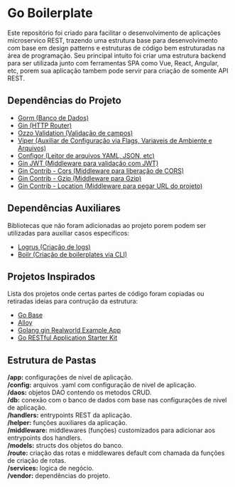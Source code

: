 # Go Boilerplate

Este repositório foi criado para facilitar o desenvolvimento de aplicações microservico REST, trazendo uma estrutura base para desenvolvimento com base em design patterns e estruturas de código bem estruturadas na área de programação.
Seu principal intuito foi criar uma estrutura backend para ser utilizada junto com ferramentas SPA como Vue, React, Angular, etc, porem sua aplicação tambem pode servir para criação de somente API REST.

## Dependências do Projeto

* [Gorm (Banco de Dados)](https://github.com/jinzhu/gorm)
* [Gin (HTTP Router)](https://github.com/gin-gonic/gin)
* [Ozzo Validation (Validação de campos)](https://github.com/go-ozzo/ozzo-validation)
* [Viper (Auxiliar de Configuração via Flags, Variaveis de Ambiente e Arquivos)](https://github.com/spf13/viper)
* [Configor (Leitor de arquivos YAML, JSON, etc)](https://github.com/jinzhu/configor)
* [Gin JWT (Middleware para validação com JWT)](https://github.com/appleboy/gin-jwt)
* [Gin Contrib - Cors (Middleware para liberação de CORS)](https://github.com/gin-contrib/cors)
* [Gin Contrib - Gzip (Middleware para Gzip)](https://github.com/gin-contrib/gzip)
* [Gin Contrib - Location (Middleware para pegar URL do projeto)](https://github.com/gin-contrib/location)

## Dependências Auxiliares

Bibliotecas que não foram adicionadas ao projeto porem podem ser utilizadas para auxiliar casos especificos:

* [Logrus (Criação de logs)](https://github.com/sirupsen/logrus)
* [Boilr (Criação de boilerplates via CLI)](https://github.com/tmrts/boilr)

## Projetos Inspirados

Lista dos projetos onde certas partes de código foram copiadas ou retiradas ideias para contrução da estrutura:

* [Go Base](https://github.com/dhax/go-base)
* [Alloy](https://github.com/olliecoleman/alloy)
* [Golang gin Realworld Example App](https://github.com/gothinkster/golang-gin-realworld-example-app)
* [Go RESTful Application Starter Kit](https://github.com/qiangxue/golang-restful-starter-kit)

## Estrutura de Pastas
**/app:** configurações de nivel de aplicação.\
**/config:** arquivos .yaml com configuração de nivel de aplicação.\
**/daos:** objetos DAO contendo os metodos CRUD.\
**/db:** conexão com o banco de dados com base nas configurações de nivel de aplicação.\
**/handlers:** entrypoints REST da aplicação.\
**/helper:** funções auxiliares da aplicação.\
**/middleware:** middlewares (funções) customizados para adicionar aos entrypoints dos handlers.\
**/models:** structs dos objetos do banco.\
**/route:** criação das rotas e middlewares default com chamada da funções de criação de rotas.\
**/services:** logica de negócio.\
**/vendor:** dependências do projeto.
